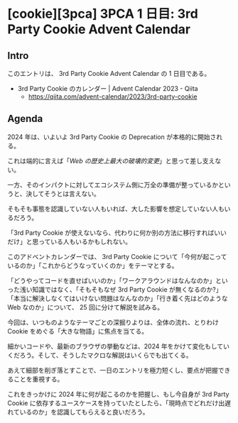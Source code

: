 # [cookie][3pca] 3PCA 1 日目: 3rd Party Cookie Advent Calendar

## Intro

このエントリは、 3rd Party Cookie Advent Calendar の 1 日目である。

- 3rd Party Cookie のカレンダー | Advent Calendar 2023 - Qiita
  - https://qiita.com/advent-calendar/2023/3rd-party-cookie


## Agenda

2024 年は、いよいよ 3rd Party Cookie の Deprecation が本格的に開始される。

これは端的に言えば「*Web の歴史上最大の破壊的変更*」と思って差し支えない。

一方、そのインパクトに対してエコシステム側に万全の準備が整っているかというと、決してそうとは言えない。

そもそも事態を認識していない人もいれば、大した影響を想定していない人もいるだろう。

「3rd Party Cookie が使えないなら、代わりに何か別の方法に移行すればいいだけ」と思っている人もいるかもしれない。

このアドベントカレンダーでは、 3rd Party Cookie について「今何が起こっているのか」「これからどうなっていくのか」をテーマとする。

「どうやってコードを直せばいいのか」「ワークアラウンドはなんなのか」といった浅い知識ではなく、「そもそもなぜ 3rd Party Cookie が無くなるのか?」「本当に解決しなくてはいけない問題はなんなのか」「行き着く先はどのような Web なのか」について、 25 回に分けて解説を試みる。

今回は、いつものようなテーマごとの深掘りよりは、全体の流れ、とりわけ Cookie をめぐる「大きな物語」に焦点を当てる。

細かいコードや、最新のブラウザの挙動などは、2024 年をかけて変化もしていくだろう。そして、そうしたマクロな解説はいくらでも出てくる。

あえて細部を削ぎ落とすことで、一日のエントリを極力短くし、要点が把握できることを重視する。

これをきっかけに 2024 年に何が起こるのかを把握し、もし今自身が 3rd Party Cookie に依存するユースケースを持っていたとしたら、「現時点でどれだけ出遅れているのか」を認識してもらえると良いだろう。
